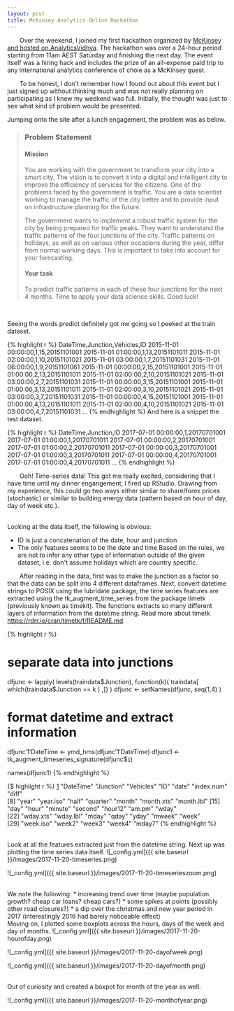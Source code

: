 ```yaml
---
layout: post
title: McKinsey Analytics Online Hackathon
---
```




&emsp;&emsp;Over the weekend, I joined my first hackathon organized by [McKinsey and hosted on AnalyticsVidhya][1]. The hackathon was over a 24-hour period starting from 11am AEST Saturday and finishing the next day. The event itself was a hiring hack and includes the prize of an all-expense paid trip to any international analytics conference of choie as a McKinsey guest. 

&emsp;&emsp;To be honest, I don't remember how I found out about this event but I just signed up without thinking much and was not really planning on participating as I knew my weekend was full. Initially, the thought was just to see what kind of problem would be presented.

Jumping onto the site after a lunch engagement, the problem was as below. 
> ### Problem Statement
> #### Mission
>
>You are working with the government to transform your city into a smart city. The vision is to convert it into a digital and intelligent city to improve the efficiency of services for the citizens. One of the problems faced by the government is traffic. You are a data scientist working to manage the traffic of the city better and to provide input on infrastructure planning for the future.
>
>The government wants to implement a robust traffic system for the city by being prepared for traffic peaks. They want to understand the traffic patterns of the four junctions of the city. Traffic patterns on holidays, as well as on various other occasions during the year, differ from normal working days. This is important to take into account for your forecasting. 
>
> #### Your task 
>
>To predict traffic patterns in each of these four junctions for the next 4 months.
> Time to apply your data science skills. Good luck!

<br>

Seeing the words predict definitely got me going so I peeked at the train dateset.

{% highlight r %}
DateTime,Junction,Vehicles,ID
2015-11-01 00:00:00,1,15,20151101001
2015-11-01 01:00:00,1,13,20151101011
2015-11-01 02:00:00,1,10,20151101021
2015-11-01 03:00:00,1,7,20151101031
2015-11-01 06:00:00,1,9,20151101061
2015-11-01 00:00:00,2,15,20151101001
2015-11-01 01:00:00,2,13,20151101011
2015-11-01 02:00:00,2,10,20151101021
2015-11-01 03:00:00,2,7,20151101031
2015-11-01 00:00:00,3,15,20151101001
2015-11-01 01:00:00,3,13,20151101011
2015-11-01 02:00:00,3,10,20151101021
2015-11-01 03:00:00,3,7,20151101031
2015-11-01 00:00:00,4,15,20151101001
2015-11-01 01:00:00,4,13,20151101011
2015-11-01 02:00:00,4,10,20151101021
2015-11-01 03:00:00,4,7,20151101031
...
{% endhighlight %}
And here is a snippet the test dataset. 

{% highlight r %}
DateTime,Junction,ID
2017-07-01 00:00:00,1,20170701001
2017-07-01 01:00:00,1,20170701011
2017-07-01 00:00:00,2,20170701001
2017-07-01 01:00:00,2,20170701011
2017-07-01 00:00:00,3,20170701001
2017-07-01 01:00:00,3,20170701011
2017-07-01 00:00:00,4,20170701001
2017-07-01 01:00:00,4,20170701011
...
{% endhighlight %}

&emsp;&emsp;Ooh! Time-series data! This got me really excited, considering that I have time until my dinner engangement, I fired up RStudio. Drawing from my experience, this could go two ways either similar to share/forex prices (stochastic) or similar to building energy data (pattern based on hour of day, day of week etc.). 

<br>
Looking at the data itself, the following is obvious:

* ID is just a concatenation of the date, hour and junction
* The only features seems to be the date and time
Based on the rules, we are not to infer any other type of information outside of the given dataset, i.e. don't assume holidays which are country specific.

  After reading in the data, first was to make the junction as a factor so that the data can be split into 4 different dataframes. Next, convert datetime strings to POSIX using the lubridate package, the time series features are extracted using the tk_augment_time_series from the package timetk (previously known as timekit). The functions extracts so many different layers of information from the datetime string. Read more about timetk https://rdrr.io/cran/timetk/f/README.md.

{% highlight r %}
# separate data into junctions
dfjunc <- lapply( levels(traindata$Junction), function(k){
                  				traindata[ which(traindata$Junction == k ) ,]} )
dfjunc <- setNames(dfjunc, seq(1,4) )

# format datetime and extract information
dfjunc$'1'$DateTime <- ymd_hms(dfjunc$'1'$DateTime)
dfjunc1 <- tk_augment_timeseries_signature(dfjunc$`1`)

names(dfjunc1)
{% endhighlight %}

{$ highlight r %}
[1] "DateTime"  "Junction"  "Vehicles"  "ID"        "date"      "index.num" "diff"     
[8] "year"      "year.iso"  "half"      "quarter"   "month"     "month.xts" "month.lbl"
[15] "day"       "hour"      "minute"    "second"    "hour12"    "am.pm"     "wday"     
[22] "wday.xts"  "wday.lbl"  "mday"      "qday"      "yday"      "mweek"     "week"     
[29] "week.iso"  "week2"     "week3"     "week4"     "mday7" 
{% endhighlight %}


<br>
Look at all the features extracted just from the datetime string. Next up was plotting the time series data itself. 
![_config.yml]({{ site.baseurl }}/images/2017-11-20-timeseries.png)

![_config.yml]({{ site.baseurl }}/images/2017-11-20-timeserieszoom.png)


<br>
We note the following:
* increasing trend over time (maybe population growth? cheap car loans? cheap cars?)
* some spikes at points (possibly other road closures?)
* a dip over the christmas and new year period in 2017 (interestingly 2016 had barely noticeable effect)

<br>
Moving on, I plotted some boxplots across the hours, days of the week and day of months. 
![_config.yml]({{ site.baseurl }}/images/2017-11-20-hourofday.png)

![_config.yml]({{ site.baseurl }}/images/2017-11-20-dayofweek.png)

![_config.yml]({{ site.baseurl }}/images/2017-11-20-dayofmonth.png)

<br>
Out of curiosity and created a boxpot for month of the year as well.

![_config.yml]({{ site.baseurl }}/images/2017-11-20-monthofyear.png)









<!---
Next you can update your site name, avatar and other options using the _config.yml file in the root of your repository (shown below).
*/

![_config.yml]({{ site.baseurl }}/images/config.png)

The easiest way to make your first post is to edit this one. Go into /_posts/ and update the Hello World markdown file. For more instructions head over to the [Jekyll Now repository](https://github.com/barryclark/jekyll-now) on GitHub.
--->




[1]: https://datahack.analyticsvidhya.com/contest/mckinsey-analytics-hackathon/

<br><br>
